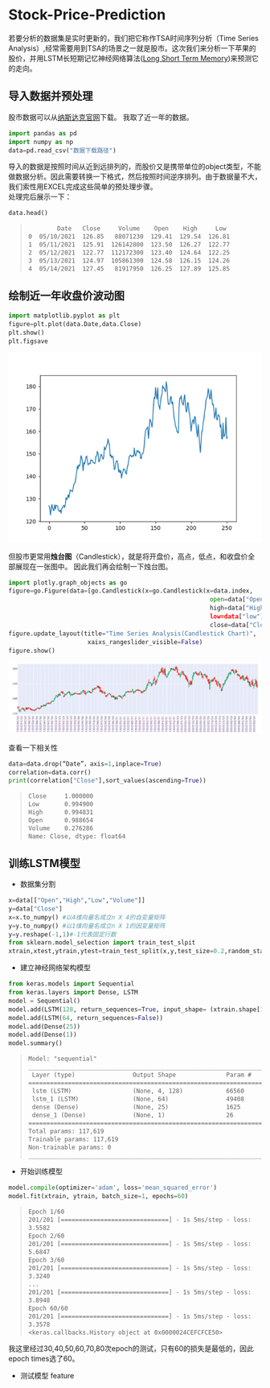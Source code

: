 # Stock-Price-Prediction
若要分析的数据集是实时更新的，我们把它称作TSA时间序列分析（Time Series Analysis）,经常需要用到TSA的场景之一就是股市。这次我们来分析一下苹果的股价，并用LSTM长短期记忆神经网络算法([Long Short Term Memory](https://www.geeksforgeeks.org/long-short-term-memory-networks-explanation/))来预测它的走向。

## 导入数据并预处理
股市数据可以从[纳斯达克官网](https://www.nasdaq.com/market-activity/stocks/aapl/historical)下载。
我取了近一年的数据。
```python
import pandas as pd
import numpy as np
data=pd.read_csv("数据下载路径")
```
导入的数据是按照时间从近到远排列的，而股价又是携带单位的object类型，不能做数据分析。因此需要转换一下格式，然后按照时间逆序排列。由于数据量不大，我们索性用EXCEL完成这些简单的预处理步骤。    
处理完后展示一下：
```python
data.head()
```
>             Date   Close     Volume    Open    High     Low
>     0  05/10/2021  126.85   88071230  129.41  129.54  126.81
>     1  05/11/2021  125.91  126142800  123.50  126.27  122.77
>     2  05/12/2021  122.77  112172300  123.40  124.64  122.25
>     3  05/13/2021  124.97  105861300  124.58  126.15  124.26
>     4  05/14/2021  127.45   81917950  126.25  127.89  125.85

## 绘制近一年收盘价波动图
```python
import matplotlib.pyplot as plt
figure=plt.plot(data.Date,data.Close)
plt.show()
plt.figsave
```
![全年收盘价波动](https://github.com/TGF-B/Stock-Price-Prediction/blob/main/Figure_1.png)

但股市更常用**烛台图**（Candlestick），就是将开盘价，高点，低点，和收盘价全部展现在一张图中。
因此我们再会绘制一下烛台图。
```python
import plotly.graph_objects as go
figure=go.Figure(data=[go.Candlestick(x=go.Candlestick(x=data.index,
                                                        open=data["Open"],
                                                        high=data["High|],
                                                        low=data["low"],
                                                        close=data["Close"])
figure.update_layout(title="Time Series Analysis(Candlestick Chart)",
                      xaixs_rangeslider_visible=False)
figure.show()
```
![烛台图](https://github.com/TGF-B/Stock-Price-Prediction/blob/main/CandleStick.PNG)

查看一下相关性
```python
data=data.drop(“Date”，axis=1,inplace=True)
correlation=data.corr()
print(correlation["Close"],sort_values(ascending=True))
```
>     Close     1.000000
>     Low       0.994900
>     High      0.994831
>     Open      0.988654
>     Volume    0.276286
>     Name: Close, dtype: float64

## 训练LSTM模型
- 数据集分割
```python
x=data[["Open","High","Low","Volume"]]
y=data["Close"]
x=x.to_numpy() #以4维向量名成立n X 4的自变量矩阵
y=y.to_numpy() #以1维向量名成立n X 1的因变量矩阵
y=y.reshape(-1,1)#-1代表固定行数
from sklearn.model_selection import train_test_slpit
xtrain,xtest,ytrain,ytest=train_test_split(x,y,test_size=0.2,random_state=42)
```
- 建立神经网络架构模型
```python
from keras.models import Sequential
from keras.layers import Dense, LSTM
model = Sequential()
model.add(LSTM(128, return_sequences=True, input_shape= (xtrain.shape[1], 1)))
model.add(LSTM(64, return_sequences=False))
model.add(Dense(25))
model.add(Dense(1))
model.summary()
```
>     Model: "sequential"
>     _________________________________________________________________
>      Layer (type)                Output Shape              Param #
>     =================================================================
>      lstm (LSTM)                 (None, 4, 128)            66560
>      lstm_1 (LSTM)               (None, 64)                49408
>      dense (Dense)               (None, 25)                1625
>      dense_1 (Dense)             (None, 1)                 26
>     =================================================================
>     Total params: 117,619
>     Trainable params: 117,619
>     Non-trainable params: 0
>     _________________________________________________________________

- 开始训练模型
```python
model.compile(optimizer='adam', loss='mean_squared_error')
model.fit(xtrain, ytrain, batch_size=1, epochs=60)
```
>     Epoch 1/60
>     201/201 [==============================] - 1s 5ms/step - loss: 3.5582
>     Epoch 2/60
>     201/201 [==============================] - 1s 5ms/step - loss: 5.6847
>     Epoch 3/60
>     201/201 [==============================] - 1s 5ms/step - loss: 3.3240
>     ...
>     201/201 [==============================] - 1s 5ms/step - loss: 3.8948
>     Epoch 60/60
>     201/201 [==============================] - 1s 5ms/step - loss: 3.3578
>     <keras.callbacks.History object at 0x0000024CEFCFCE50>

我这里经过30,40,50,60,70,80次epoch的测试，只有60的损失是最低的，因此epoch times选了60。    
- 测试模型
feature






